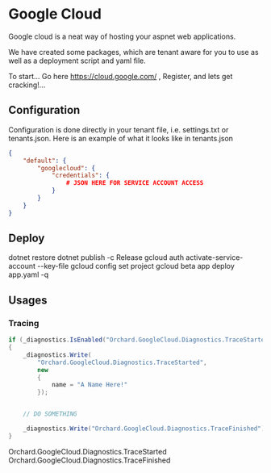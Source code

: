 ﻿# Google Cloud

Google cloud is a neat way of hosting your aspnet web applications.

We have created some packages, which are tenant aware for you to use as well as a deployment script and yaml file.

To start... Go here https://cloud.google.com/ , Register, and lets get cracking!...

## Configuration

Configuration is done directly in your tenant file, i.e. settings.txt or tenants.json. Here is an example of what it looks like in tenants.json

```json
{
    "default": {
        "googlecloud": {
            "credentials": {
                # JSON HERE FOR SERVICE ACCOUNT ACCESS
            }
        }
    }
}
```

## Deploy

dotnet restore
dotnet publish -c Release
gcloud auth activate-service-account <SERVICEACCOUNT> --key-file <KEYFILENAME>
gcloud config set project <PROJECTNAME>
gcloud beta app deploy app.yaml -q

## Usages
### Tracing

```c#
if (_diagnostics.IsEnabled("Orchard.GoogleCloud.Diagnostics.TraceStarted"))
{
    _diagnostics.Write(
        "Orchard.GoogleCloud.Diagnostics.TraceStarted",
        new
        {
            name = "A Name Here!"
        });


    // DO SOMETHING

    _diagnostics.Write("Orchard.GoogleCloud.Diagnostics.TraceFinished");
}
```

Orchard.GoogleCloud.Diagnostics.TraceStarted
Orchard.GoogleCloud.Diagnostics.TraceFinished